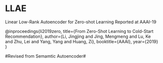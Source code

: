 # LLAE
Linear Low-Rank Autoencoder for Zero-shot Learning 
Reported at AAAI-19

@inproceedings{li2019zero,
  title={From Zero-Shot Learning to Cold-Start Recommendation},
  author={Li, Jingjing and Jing, Mengmeng and Lu, Ke and Zhu, Lei and Yang, Yang and Huang, Zi},
  booktitle={AAAI},
  year={2019}
}

#Revised from Semamtic Autoencoder#
